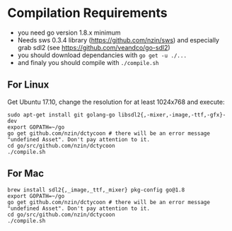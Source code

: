 # Compilation Requirements

- you need go version 1.8.x minimum
- Needs sws 0.3.4 library (https://github.com/nzin/sws) and especially grab sdl2 (see https://github.com/veandco/go-sdl2)
- you should download dependancies with `go get -u ./...`
- and finaly you should compile with `./compile.sh`

## For Linux

Get Ubuntu 17.10, change the resolution for at least 1024x768 and execute:
```
sudo apt-get install git golang-go libsdl2{,-mixer,-image,-ttf,-gfx}-dev
export GOPATH=~/go
go get github.com/nzin/dctycoon # there will be an error message "undefined Asset". Don't pay attention to it.
cd go/src/github.com/nzin/dctycoon
./compile.sh
```

## For Mac

```
brew install sdl2{,_image,_ttf,_mixer} pkg-config go@1.8
export GOPATH=~/go
go get github.com/nzin/dctycoon # there will be an error message "undefined Asset". Don't pay attention to it.
cd go/src/github.com/nzin/dctycoon
./compile.sh
```
